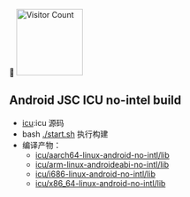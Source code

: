 <p>
<strong>👀</strong>
  <img src="https://profile-counter.glitch.me/LumenVestige.android-jsc-icu-build/count.svg" alt="Visitor Count"  width="120"/>
</p>

## Android JSC ICU no-intel build
+ [icu](icu):icu 源码
+ bash [./start.sh](start.sh) 执行构建
+ 编译产物：
  + [icu/aarch64-linux-android-no-intl/lib](icu/aarch64-linux-android-no-intl/lib)
  + [icu/arm-linux-androideabi-no-intl/lib](icu/arm-linux-androideabi-no-intl/lib)
  + [icu/i686-linux-android-no-intl/lib](icu/i686-linux-android-no-intl/lib)
  + [icu/x86_64-linux-android-no-intl/lib](icu/x86_64-linux-android-no-intl/lib)

